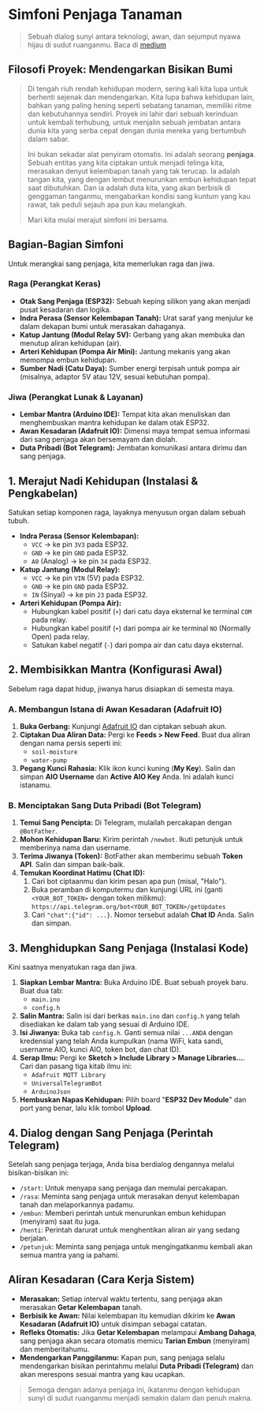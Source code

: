 # Simfoni Penjaga Tanaman

> Sebuah dialog sunyi antara teknologi, awan, dan sejumput nyawa hijau di sudut ruanganmu.
> Baca di [medium](https://medium.com/@azzar_budiyanto/merajut-nadi-kehidupan-sebuah-dialog-sunyi-dengan-tanaman-anda-melalui-teknologi-5fc4e816561a)

## Filosofi Proyek: Mendengarkan Bisikan Bumi

> Di tengah riuh rendah kehidupan modern, sering kali kita lupa untuk berhenti sejenak dan mendengarkan. Kita lupa bahwa kehidupan lain, bahkan yang paling hening seperti sebatang tanaman, memiliki ritme dan kebutuhannya sendiri. Proyek ini lahir dari sebuah kerinduan untuk kembali terhubung, untuk menjalin sebuah jembatan antara dunia kita yang serba cepat dengan dunia mereka yang bertumbuh dalam sabar.
> 
> Ini bukan sekadar alat penyiram otomatis. Ini adalah seorang **penjaga**. Sebuah entitas yang kita ciptakan untuk menjadi telinga kita, merasakan denyut kelembapan tanah yang tak terucap. Ia adalah tangan kita, yang dengan lembut menurunkan embun kehidupan tepat saat dibutuhkan. Dan ia adalah duta kita, yang akan berbisik di genggaman tanganmu, mengabarkan kondisi sang kuntum yang kau rawat, tak peduli sejauh apa pun kau melangkah.
> 
> Mari kita mulai merajut simfoni ini bersama.

## Bagian-Bagian Simfoni

Untuk merangkai sang penjaga, kita memerlukan raga dan jiwa.

### Raga (Perangkat Keras)

* **Otak Sang Penjaga (ESP32):** Sebuah keping silikon yang akan menjadi pusat kesadaran dan logika.
* **Indra Perasa (Sensor Kelembapan Tanah):** Urat saraf yang menjulur ke dalam dekapan bumi untuk merasakan dahaganya.
* **Katup Jantung (Modul Relay 5V):** Gerbang yang akan membuka dan menutup aliran kehidupan (air).
* **Arteri Kehidupan (Pompa Air Mini):** Jantung mekanis yang akan memompa embun kehidupan.
* **Sumber Nadi (Catu Daya):** Sumber energi terpisah untuk pompa air (misalnya, adaptor 5V atau 12V, sesuai kebutuhan pompa).

### Jiwa (Perangkat Lunak & Layanan)

* **Lembar Mantra (Arduino IDE):** Tempat kita akan menuliskan dan menghembuskan mantra kehidupan ke dalam otak ESP32.
* **Awan Kesadaran (Adafruit IO):** Dimensi maya tempat semua informasi dari sang penjaga akan bersemayam dan diolah.
* **Duta Pribadi (Bot Telegram):** Jembatan komunikasi antara dirimu dan sang penjaga.

## 1. Merajut Nadi Kehidupan (Instalasi & Pengkabelan)

Satukan setiap komponen raga, layaknya menyusun organ dalam sebuah tubuh.

* **Indra Perasa (Sensor Kelembapan):**
  * `VCC` → ke pin `3V3` pada ESP32.
  * `GND` → ke pin `GND` pada ESP32.
  * `A0` (Analog) → ke pin `34` pada ESP32.
* **Katup Jantung (Modul Relay):**
  * `VCC` → ke pin `VIN` (5V) pada ESP32.
  * `GND` → ke pin `GND` pada ESP32.
  * `IN` (Sinyal) → ke pin `23` pada ESP32.
* **Arteri Kehidupan (Pompa Air):**
  * Hubungkan kabel positif (`+`) dari catu daya eksternal ke terminal `COM` pada relay.
  * Hubungkan kabel positif (`+`) dari pompa air ke terminal `NO` (Normally Open) pada relay.
  * Satukan kabel negatif (`-`) dari pompa air dan catu daya eksternal.

## 2. Membisikkan Mantra (Konfigurasi Awal)

Sebelum raga dapat hidup, jiwanya harus disiapkan di semesta maya.

### A. Membangun Istana di Awan Kesadaran (Adafruit IO)

1. **Buka Gerbang:** Kunjungi [Adafruit IO](https://io.adafruit.com/) dan ciptakan sebuah akun.
2. **Ciptakan Dua Aliran Data:** Pergi ke **Feeds > New Feed**. Buat dua aliran dengan nama persis seperti ini:
   * `soil-moisture`
   * `water-pump`
3. **Pegang Kunci Rahasia:** Klik ikon kunci kuning (**My Key**). Salin dan simpan **AIO Username** dan **Active AIO Key** Anda. Ini adalah kunci istanamu.

### B. Menciptakan Sang Duta Pribadi (Bot Telegram)

1. **Temui Sang Pencipta:** Di Telegram, mulailah percakapan dengan `@BotFather`.
2. **Mohon Kehidupan Baru:** Kirim perintah `/newbot`. Ikuti petunjuk untuk memberinya nama dan username.
3. **Terima Jiwanya (Token):** BotFather akan memberimu sebuah **Token API**. Salin dan simpan baik-baik.
4. **Temukan Koordinat Hatimu (Chat ID):**
   1. Cari bot ciptaanmu dan kirim pesan apa pun (misal, "Halo").
   2. Buka peramban di komputermu dan kunjungi URL ini (ganti `<YOUR_BOT_TOKEN>` dengan token milikmu): `https://api.telegram.org/bot<YOUR_BOT_TOKEN>/getUpdates`
   3. Cari `"chat":{"id": ...}`. Nomor tersebut adalah **Chat ID** Anda. Salin dan simpan.

## 3. Menghidupkan Sang Penjaga (Instalasi Kode)

Kini saatnya menyatukan raga dan jiwa.

1. **Siapkan Lembar Mantra:** Buka Arduino IDE. Buat sebuah proyek baru. Buat dua tab:
   * `main.ino`
   * `config.h`
2. **Salin Mantra:** Salin isi dari berkas `main.ino` dan `config.h` yang telah disediakan ke dalam tab yang sesuai di Arduino IDE.
3. **Isi Jiwanya:** Buka tab `config.h`. Ganti semua nilai `...ANDA` dengan kredensial yang telah Anda kumpulkan (nama WiFi, kata sandi, username AIO, kunci AIO, token bot, dan chat ID).
4. **Serap Ilmu:** Pergi ke **Sketch > Include Library > Manage Libraries...**. Cari dan pasang tiga kitab ilmu ini:
   * `Adafruit MQTT Library`
   * `UniversalTelegramBot`
   * `ArduinoJson`
5. **Hembuskan Napas Kehidupan:** Pilih board "**ESP32 Dev Module**" dan port yang benar, lalu klik tombol **Upload**.

## 4. Dialog dengan Sang Penjaga (Perintah Telegram)

Setelah sang penjaga terjaga, Anda bisa berdialog dengannya melalui bisikan-bisikan ini:

* `/start`: Untuk menyapa sang penjaga dan memulai percakapan.
* `/rasa`: Meminta sang penjaga untuk merasakan denyut kelembapan tanah dan melaporkannya padamu.
* `/embun`: Memberi perintah untuk menurunkan embun kehidupan (menyiram) saat itu juga.
* `/henti`: Perintah darurat untuk menghentikan aliran air yang sedang berjalan.
* `/petunjuk`: Meminta sang penjaga untuk mengingatkanmu kembali akan semua mantra yang ia pahami.

## Aliran Kesadaran (Cara Kerja Sistem)

* **Merasakan:** Setiap interval waktu tertentu, sang penjaga akan merasakan **Getar Kelembapan** tanah.
* **Berbisik ke Awan:** Nilai kelembapan itu kemudian dikirim ke **Awan Kesadaran (Adafruit IO)** untuk disimpan sebagai catatan.
* **Refleks Otomatis:** Jika **Getar Kelembapan** melampaui **Ambang Dahaga**, sang penjaga akan secara otomatis memicu **Tarian Embun** (menyiram) dan memberitahumu.
* **Mendengarkan Panggilanmu:** Kapan pun, sang penjaga selalu mendengarkan bisikan perintahmu melalui **Duta Pribadi (Telegram)** dan akan merespons sesuai mantra yang kau ucapkan.

> Semoga dengan adanya penjaga ini, ikatanmu dengan kehidupan sunyi di sudut ruanganmu menjadi semakin dalam dan penuh makna.
